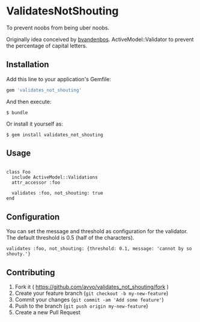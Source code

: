 # ValidatesNotShouting

To prevent noobs from being uber noobs.

Originally idea conceived by [bvandenbos](https://github.com/bvandenbos). ActiveModel::Validator
to prevent the percentage of capital letters.

## Installation

Add this line to your application's Gemfile:

```ruby
gem 'validates_not_shouting'
```

And then execute:

    $ bundle

Or install it yourself as:

    $ gem install validates_not_shouting

## Usage

```

class Foo
  include ActiveModel::Validations
  attr_accessor :foo

  validates :foo, not_shouting: true
end

```

## Configuration

You can set the message and threshold as configuration for the validator. The default threshold is 0.5 (half of the characters).

    validates :foo, not_shouting: {threshold: 0.1, message: 'cannot by so shouty.'}

## Contributing

1. Fork it ( https://github.com/avvo/validates_not_shouting/fork )
2. Create your feature branch (`git checkout -b my-new-feature`)
3. Commit your changes (`git commit -am 'Add some feature'`)
4. Push to the branch (`git push origin my-new-feature`)
5. Create a new Pull Request
